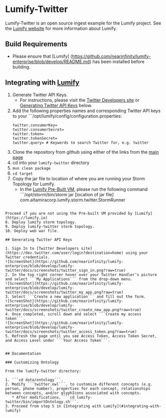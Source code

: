# Lumify-Twitter

Lumify-Twitter is an open source ingest example for the Lumify project. See the [Lumify website](http://lumify.io) for more information about Lumify.

## Build Requirements

* Please ensure that [Lumify] (https://github.com/nearinfinity/lumify-enterprise/blob/develop/README.md) has been installed before building.

## Integrating with [Lumify](https://lumify.io)

1. Generate Twitter API Keys. 
   * For instructions, please visit the [Twitter Developers site](https://dev.twitter.com/) or [Generating Twitter API Keys](#generating-twitter-api-keys) below. 
2. Add the following properties names and corresponding Twitter API keys to your ```/opt/lumify/config/configuration.properties:
	```
	twitter.consumerKey=
	twitter.consumerSecret=
	twitter.token=
	twitter.tokenSecret=
	twitter.query= # Keywords to search Twitter for, e.g. twitter
	```
3. Clone the repository from github using either of the links from the [main page](https://github.com/nearinfinity/lumify-enterprise/tree/develop/lumify-twitter)
4. cd into your ```lumify-twitter``` directory
5. ```mvn clean package```
6. ```cd target```
7. Copy the jar file to location of where you are running your Storm Topology for Lumify.
   * In the [Lumify Pre-Built VM](https://github.com/nearinfinity/lumify-enterprise/tree/develop/docs/PREBUILT_VM.md), please run the following command ```/opt/storm/bin/storm jar
   [location of jar file]
   com.altamiracorp.lumify.storm.twitter.StormRunner
```

Proceed if you are not using the Pre-built VM provided by [Lumify](https://lumify.io)
8. Deploy lumify storm topology.
9. Deploy lumify-twitter storm topology. 
10. Deploy web war file.

## Generating Twitter API Keys

1. Sign In to [Twitter Developers site](https://dev.twitter.com/user/login?destination=home) using your Twitter credentials.
![ScreenShot](https://github.com/nearinfinity/lumify-enterprise/blob/develop/lumify-twitter/docs/screenshots/twitter_sign_in.png?raw=true)
2. In the top right corner hover over your Twitter Handler’s picture and select ```My Applications``` from the drop-down menu.
![ScreenShot](https://github.com/nearinfinity/lumify-enterprise/blob/develop/lumify-twitter/docs/screenshots/twitter_my_app.png?raw=true)
3. Select ```Create a new application``` and fill out the form.
![ScreenShot](https://github.com/nearinfinity/lumify-enterprise/blob/develop/lumify-twitter/docs/screenshots/twitter_create_new_app.png?raw=true)
4. Once completed, scroll down and select ```Create my access token```.
![ScreenShot](https://github.com/nearinfinity/lumify-enterprise/blob/develop/lumify-twitter/docs/screenshots/twitter_access_token.png?raw=true)
5. Refresh the page until you see Access Token, Access Token Secret, and Access Level under ```Your Access Token```.


## Documentation

### Customizing Ontology

From the lumify-twitter directory: 

1. ```cd data/ontology```.
2. Modify ```twitter.owl```, to customize different concepts (e.g. person, phone number), properties for each concept, relationships between concepts, and/or glyphIcons associated with concepts.
   * After modifications, ```cd lumify-twitter/bin/importOntology.sh```.
3. Proceed from step 5 in [Integrating with Lumify](#integrating-with-lumify)

